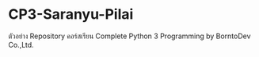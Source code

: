 # CP3-Saranyu-Pilai
ตัวอย่าง Repository คอร์สเรียน Complete Python 3 Programming by BorntoDev Co.,Ltd.
